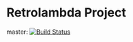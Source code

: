 Retrolambda Project
==========

master: [![Build Status](https://travis-ci.org/Nkzn/RetrolambdaProject.svg?branch=master)](https://travis-ci.org/Nkzn/RetrolambdaProject)